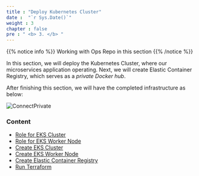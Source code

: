 ```yaml
---
title : "Deploy Kubernetes Cluster"
date :  "`r Sys.Date()`" 
weight : 3 
chapter : false
pre : " <b> 3. </b> "
---
```


{{% notice info %}}
Working with Ops Repo in this section
{{% /notice %}}

In this section, we will deploy the Kubernetes Cluster, where our microservices application operating. Next, we will create Elastic Container Registry, which serves as a *private Docker hub*.


After finishing this section, we will have the completed infrastructure as below:

![ConnectPrivate](/FCJ2024-Workshop2/images/3-EKS/Archi.png) 

### Content

- [Role for EKS Cluster](3.1-eks-role/) 
- [Role for EKS Worker Node](3.2-eks-worker-role/) 
- [Create EKS Cluster](3.3-eks-create/) 
- [Create EKS Worker Node](3.4-eks-worker-node-create/) 
- [Create Elastic Container Registry](3.5-ecr/) 
- [Run Terraform](3.6-run-terraform/) 
